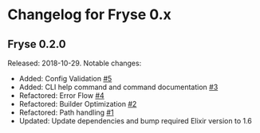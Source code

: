 Changelog for Fryse 0.x
=======================

Fryse 0.2.0
-----------

Released: 2018-10-29. Notable changes:

 - Added: Config Validation [#5](https://github.com/fryse/fryse/pull/5)
 - Added: CLI help command and command documentation [#3](https://github.com/fryse/fryse/pull/3)
 - Refactored: Error Flow [#4](https://github.com/fryse/fryse/pull/4)
 - Refactored: Builder Optimization [#2](https://github.com/fryse/fryse/pull/2)
 - Refactored: Path handling [#1](https://github.com/fryse/fryse/pull/1)
 - Updated: Update dependencies and bump required Elixir version to 1.6
